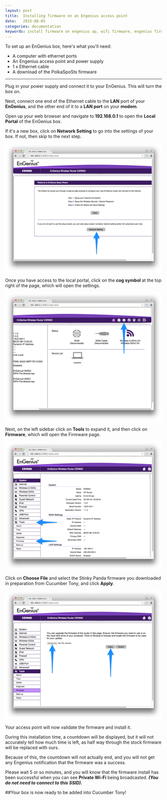 ```yaml
---
layout: post
title:  Installing firmware on an Engenius access point
date:   2015-08-05
categories: documentation
keywords: install firmware on engenius ap, wifi firmware, engenius firmware update
---
```


To set up an EnGenius box, here's what you'll need:

+ A computer with ethernet ports
+ An Engenius access point and power supply
+ 1 x Ethernet cable
+ A download of the PolkaSpoSts firmware

<hr>

Plug in your power supply and connect it to your EnGenius. This will turn the box on.

Next, connect one end of the Ethernet cable to the <b>LAN</b> port of your <b>EnGenius</b>, and the other end of it to a <b>LAN port</b> on your <b>modem</b>.

Open up your web browser and navigate to <b>192.168.0.1</b> to open the <b>Local Portal</b> of the EnGenius box.

If it's a new box, click on <b>Network Setting</b> to go into the settings of your box. If not, then skip to the next step.

<div class="text-center">
<img src="/images/community/tutorials/engenius-flash/network-setting.png">
</div>

Once you have access to the local portal, click on the <b>cog symbol</b> at the top right of the page, which will open the settings.

<div class="text-center">
<img src="/images/community/tutorials/engenius-flash/engenius-cog.png">
</div>

Next, on the left sidebar click on <b>Tools</b> to expand it, and then click on <b>Firmware</b>, which will open the Firmware page.

<div class="text-center">
<img src="/images/community/tutorials/engenius-flash/tools-firmware.png">
</div>

Click on <B>Choose File</b> and select the Stinky Panda firmware you downloaded in preparation from Cucumber Tony, and click <b>Apply</b>.

<div class="text-center">
<img src="/images/community/tutorials/engenius-flash/upload-firmware.png">
</div>

Your access point will now validate the firmware and install it.

During this installation time, a countdown will be displayed, but it will not accurately tell how much time is left, as half way through the stock firmware will be replaced with ours.

Because of this, the countdown will not actually end, and you will not get any Engenius notification that the firmware was a success.

Please wait 5 or so minutes, and you will know that the firmware install has been successful when you can see <b>__Private Wi-Fi__</b> being broadcasted. <b><i>(You do not need to connect to this SSID).</i></b>

##Your box is now ready to be added into Cucumber Tony!


